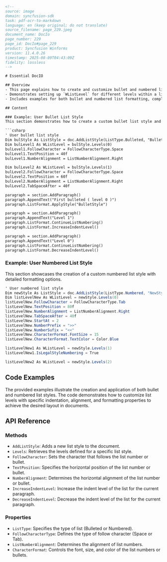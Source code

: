 ```html
<!-- 
source: image
domain: syncfusion-sdk
task: pdf-ocr-to-markdown
language: en (keep original; do not translate)
source_filename: page_229.jpeg
document_name: DocIo
page_number: 229
page_id: DocIo#page_229
product: Syncfusion Winforms
version: 11.4.0.26
timestamp: 2025-08-09T04:43:09Z
fidelity: lossless
-->

# Essential DocIO

## Overview
- This page explains how to create and customize bullet and numbered list styles using the `DocIO` library in Syncfusion Winforms.
- Demonstrates setting up `WListLevel` for different levels within a list style.
- Includes examples for both bullet and numbered list formatting, complete with indentation, alignment, and appearance customization.

## Content

### Example: User Bullet List Style
This section demonstrates how to create a custom bullet list style and apply it to paragraphs.

```csharp
' User bullet list style
Dim bulStyle As ListStyle = doc.AddListStyle(ListType.Bulleted, "BulletStyle")
Dim bulLevel1 As WListLevel = bulStyle.Levels(0)
bulLevel1.FollowCharacter = FollowCharacterType.Space
bulLevel1.TextPosition = 40f
bulLevel1.NumberAlignment = ListNumberAlignment.Right

Dim bulLevel2 As WListLevel = bulStyle.Levels(1)
bulLevel2.FollowCharacter = FollowCharacterType.Space
bulLevel2.TextPosition = 60f
bulLevel2.NumberAlignment = ListNumberAlignment.Right
bulLevel2.TabSpaceAfter = 40f

paragraph = section.AddParagraph()
paragraph.AppendText("First bulleted ( level 0 )")
paragraph.ListFormat.ApplyStyle("BulletStyle")

paragraph = section.AddParagraph()
paragraph.AppendText("Level 1")
paragraph.ListFormat.ContinueListNumbering()
paragraph.ListFormat.IncreaseIndentLevel()

paragraph = section.AddParagraph()
paragraph.AppendText("Level 0")
paragraph.ListFormat.ContinueListNumbering()
paragraph.ListFormat.DecreaseIndentLevel()
```

### Example: User Numbered List Style
This section showcases the creation of a custom numbered list style with detailed formatting options.

```csharp
' User numbered list style
Dim newStyle As ListStyle = doc.AddListStyle(ListType.Numbered, "NewStyle")
Dim listLevelNew As WListLevel = newStyle.Levels(0)
listLevelNew.FollowCharacter = FollowCharacterType.Tab
listLevelNew.TextPosition = 80f
listLevelNew.NumberAlignment = ListNumberAlignment.Right
listLevelNew.TabSpaceAfter = 40f
listLevelNew.StartAt = 2
listLevelNew.NumberPrefix = ">>"
listLevelNew.NumberSufix = "<<"
listLevelNew.CharacterFormat.FontSize = 15
listLevelNew.CharacterFormat.TextColor = Color.Blue

listLevelNew1 As WListLevel = newStyle.Levels(1)
listLevelNew1.IsLegalStyleNumbering = True

listLevelNew2 As WListLevel = newStyle.Levels(2)
```

## Code Examples

The provided examples illustrate the creation and application of both bullet and numbered list styles. The code demonstrates how to customize list levels with specific indentation, alignment, and formatting properties to achieve the desired layout in documents.

## API Reference

### Methods
- `AddListStyle`: Adds a new list style to the document.
- `Levels`: Retrieves the levels defined for a specific list style.
- `FollowCharacter`: Sets the character that follows the list number or bullet.
- `TextPosition`: Specifies the horizontal position of the list number or bullet.
- `NumberAlignment`: Determines the horizontal alignment of the list number or bullet.
- `IncreaseIndentLevel`: Increase the indent level of the list for the current paragraph.
- `DecreaseIndentLevel`: Decrease the indent level of the list for the current paragraph.

### Properties
- `ListType`: Specifies the type of list (Bulleted or Numbered).
- `FollowCharacterType`: Defines the type of follow character (Space or Tab).
- `ListNumberAlignment`: Determines the alignment of list numbers.
- `CharacterFormat`: Controls the font, size, and color of the list numbers or bullets.

<!-- tags: [docio, list styles, numbered lists, bullet lists, winforms, syncfusion] keywords: [AddListStyle, Levels, FollowCharacter, TextPosition, NumberAlignment, IncreaseIndentLevel, DecreaseIndentLevel, ListType, CharacterFormat] -->
```